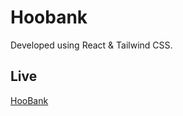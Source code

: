 # Hoobank 

Developed using React & Tailwind CSS.

## Live

[HooBank](https://helpful-smakager-177085.netlify.app)

